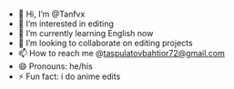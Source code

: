 - 👋 Hi, I’m @Tanfvx
- 👀 I’m interested in editing
- 🌱 I’m currently learning English now
- 💞️ I’m looking to collaborate on editing projects
- 📫 How to reach me @taspulatovbahtior72@gmail.com
- 😄 Pronouns: he/his 
- ⚡ Fun fact: i do anime edits 

<!---
Tanfvx/Tanfvx is a ✨ special ✨ repository because its `README.md` (this file) appears on your GitHub profile.
You can click the Preview link to take a look at your changes.
--->
